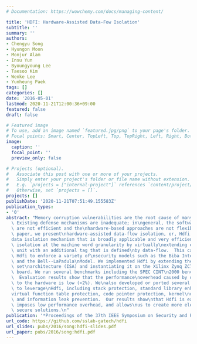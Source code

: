 ```yaml
---
# Documentation: https://wowchemy.com/docs/managing-content/

title: 'HDFI: Hardware-Assisted Data-Fow Isolation'
subtitle: ''
summary: ''
authors:
- Chengyu Song
- Hyungon Moon
- Monjur Alam
- Insu Yun
- Byoungyoung Lee
- Taesoo Kim
- Wenke Lee
- Yunheung Paek
tags: []
categories: []
date: '2016-05-01'
lastmod: 2020-11-21T12:00:36+09:00
featured: false
draft: false

# Featured image
# To use, add an image named `featured.jpg/png` to your page's folder.
# Focal points: Smart, Center, TopLeft, Top, TopRight, Left, Right, BottomLeft, Bottom, BottomRight.
image:
  caption: ''
  focal_point: ''
  preview_only: false

# Projects (optional).
#   Associate this post with one or more of your projects.
#   Simply enter your project's folder or file name without extension.
#   E.g. `projects = ["internal-project"]` references `content/project/deep-learning/index.md`.
#   Otherwise, set `projects = []`.
projects: []
publishDate: '2020-11-21T07:51:49.155583Z'
publication_types:
- '0'
abstract: "Memory corruption vulnerabilities are the root cause of many\nmodern attacks.\
  \ Existing defense mechanisms are inadequate; in\ngeneral, the software-based approaches\
  \ are not efficient and the\nhardware-based approaches are not flexible. In this\
  \ paper, we present\nhardware-assisted data-flow isolation, or, Hdfi, a new fine-grained\n\
  data isolation mechanism that is broadly applicable and very efficient.\nHdfi enforces\
  \ isolation at the machine word granularity by virtually\nextending each memory\
  \ unit with an additional tag that is defined\nby data-flow.  This capability allows\
  \ Hdfi to enforce a variety of\nsecurity models such as the Biba Integrity Model\
  \ and the Bell--LaPadula\nModel. We implemented Hdfi by extending the RISC-V instruction\
  \ set\narchitecture (ISA) and instantiating it on the Xilinx Zynq ZC706\nevaluation\
  \ board. We ran several benchmarks including the SPEC CINT\n2000 benchmark suite.\
  \  Evaluation results show that the performance\noverhead caused by our modification\
  \ to the hardware is low (<2%). We\nalso developed or ported several security mechanisms\
  \ to leverage\nHdfi, including stack protection, standard library enhancement,\n\
  virtual function table protection, code pointer protection, kernel\ndata protection,\
  \ and information leak prevention.  Our results show\nthat Hdfi is easy to use,\
  \ imposes low performance overhead, and allows\nus to create more elegant and more\
  \ secure solutions.\n"
publication: '*Proceedings of the 37th IEEE Symposium on Security and Privacy (Oakland)*'
url_code: https://github.com/sslab-gatech/hdfi
url_slides: pubs/2016/song:hdfi-slides.pdf
url_paper: pubs/2016/song:hdfi.pdf
---
```

